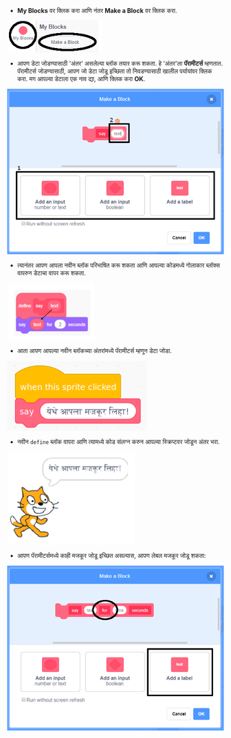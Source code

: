 + **My Blocks** वर क्लिक करा आणि नंतर **Make a Block** वर क्लिक करा.

![माझे ब्लॉक्स](images/my-blocks-annotated.png)

+ आपण डेटा जोडण्यासाठी 'अंतर' असलेल्या ब्लॉक तयार करू शकता. हे 'अंतर'ला **पॅरामीटर्स** म्हणतात. पॅरामीटर्स जोडण्यासाठी, आपण जो डेटा जोडू इच्छिता तो निवडण्यासाठी खालील पर्यायांवर क्लिक करा. मग आपल्या डेटाला एक नाव द्या, आणि क्लिक करा **OK**.

![पॅरामीटर्ससह नवीन ब्लॉक तयार करा](images/parameter-create-annotated.png)

+ त्यानंतर आपण आपला नवीन ब्लॉक परिभाषित करू शकता आणि आपल्या कोडमध्ये गोलाकार ब्लॉक्स वापरुन डेटाचा वापर करू शकता.

![पॅरामीटर्ससह नवीन ब्लॉक परिभाषित करा](images/parameter-define-annotated.png)

+ आता आपण आपल्या नवीन ब्लॉकच्या अंतरांमध्ये पॅरामीटर्स म्हणून डेटा जोडा.

![पॅरामीटर्ससह नवीन ब्लॉक वापरा](images/parameter-use.png)

+ नवीन `define` ब्लॉक वापरा आणि त्यामध्ये कोड संलग्न करुन आपल्या स्क्रिप्टवर जोडून अंतर भरा.

![पॅरामीटर्ससह नवीन ब्लॉकची चाचणी घ्या](images/parameter-test.png)

+ आपण पॅरामीटर्समध्ये काही मजकूर जोडू इच्छित असल्यास, आपण लेबल मजकूर जोडू शकता:

![पॅरामीटर्ससह नवीन ब्लॉक तयार करा](images/parameter-label-text-annotated.png)